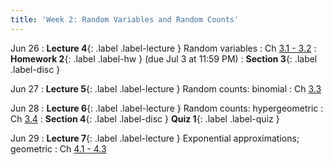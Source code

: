 ```yaml
---
title: 'Week 2: Random Variables and Random Counts'
---
```


Jun 26
: **Lecture 4**{: .label .label-lecture } Random variables
    : Ch [3.1 - 3.2](http://stat88.org/textbook/content/Chapter_03/00_Random_Counts.html)
: **Homework 2**{: .label .label-hw } (due Jul 3 at 11:59 PM)
: **Section 3**{: .label .label-disc }

Jun 27
: **Lecture 5**{: .label .label-lecture } Random counts: binomial
    : Ch [3.3](http://stat88.org/textbook/content/Chapter_03/03_The_Binomial_Distribution.html)


Jun 28
: **Lecture 6**{: .label .label-lecture } Random counts: hypergeometric
    : Ch [3.4](http://stat88.org/textbook/content/Chapter_03/03_The_Binomial_Distribution.html)
: **Section 4**{: .label .label-disc } **Quiz 1**{: .label .label-quiz }

Jun 29
: **Lecture 7**{: .label .label-lecture } Exponential approximations; geometric
    : Ch [4.1 - 4.3](http://stat88.org/textbook/content/Chapter_04/00_Infinitely_Many_Values.html)